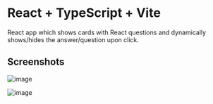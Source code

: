 # React + TypeScript + Vite

React app which shows cards with React questions and dynamically shows/hides the answer/question upon click.

## Screenshots

![image](https://github.com/AntonovAtanas/React-Flash-Cards/assets/114076833/e3124254-0272-4e8d-8ddb-b3a097c741f7)

![image](https://github.com/AntonovAtanas/React-Flash-Cards/assets/114076833/8020814e-fb23-4c36-b296-dfb5a6133a69)

